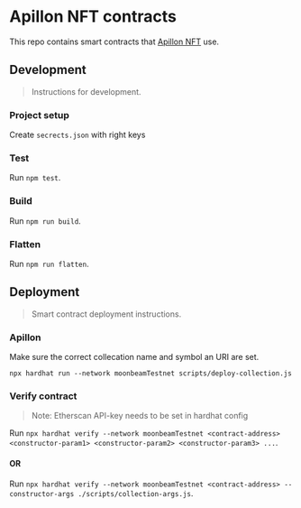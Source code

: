 # Apillon NFT contracts

This repo contains smart contracts that [Apillon NFT](https://app.apillon.io/dashboard) use.

## Development

> Instructions for development.

### Project setup

Create `secrects.json` with right keys

### Test

Run `npm test`.

### Build

Run `npm run build`.

### Flatten

Run `npm run flatten`.

## Deployment

> Smart contract deployment instructions.

### Apillon

Make sure the correct collecation name and symbol an URI are set.

`npx hardhat run --network moonbeamTestnet scripts/deploy-collection.js`

### Verify contract

> Note: Etherscan API-key needs to be set in hardhat config

Run `npx hardhat verify --network moonbeamTestnet <contract-address> <constructor-param1> <constructor-param2> <constructor-param3> ...`.

#### OR

Run `npx hardhat verify --network moonbeamTestnet <contract-address> --constructor-args ./scripts/collection-args.js`.
